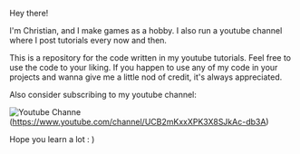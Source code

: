 Hey there!

I'm Christian, and I make games as a hobby. I also run a youtube channel where I post tutorials every now and then.

This is a repository for the code written in my youtube tutorials. Feel free to use the code to your liking. If you happen to use any of my code in your projects and wanna give me a little nod of credit, it's always appreciated. 

Also consider subscribing to my youtube channel:

![Youtube Channe](https://github.com/ChristianD37/YoutubeTutorials/blob/master/readme%20images/logo.gif)(https://www.youtube.com/channel/UCB2mKxxXPK3X8SJkAc-db3A)

Hope you learn a lot : )
